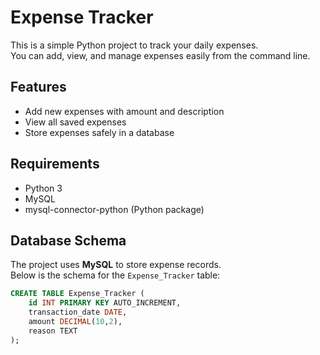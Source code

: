 # Expense Tracker

This is a simple Python project to track your daily expenses.  
You can add, view, and manage expenses easily from the command line.

## Features
- Add new expenses with amount and description  
- View all saved expenses  
- Store expenses safely in a database  

## Requirements
- Python 3  
- MySQL  
- mysql-connector-python (Python package)  


## Database Schema

The project uses **MySQL** to store expense records.  
Below is the schema for the `Expense_Tracker` table:

```sql
CREATE TABLE Expense_Tracker (
    id INT PRIMARY KEY AUTO_INCREMENT,
    transaction_date DATE,
    amount DECIMAL(10,2),
    reason TEXT
);